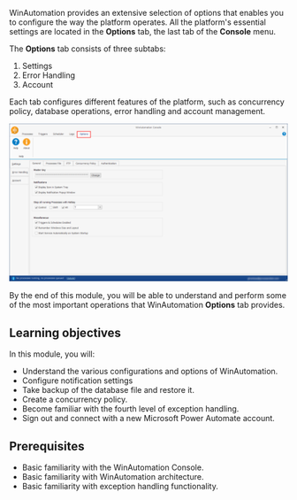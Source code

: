 WinAutomation provides an extensive selection of options that enables you to configure the way the platform operates. All the platform's essential settings are located in the **Options** tab, the last tab of the **Console** menu.

The **Options** tab consists of three subtabs:
1.	Settings
1.	Error Handling
1.	Account

Each tab configures different features of the platform, such as concurrency policy, database operations, error handling and account management.

![The Options tab.](..\media\options-tab-console.png)

By the end of this module, you will be able to understand and perform some of the most important operations that WinAutomation **Options** tab provides.

## Learning objectives

In this module, you will: 

- Understand the various configurations and options of WinAutomation.
- Configure notification settings
- Take backup of the database file and restore it. 
- Create a concurrency policy. 
- Become familiar with the fourth level of exception handling.
- Sign out and connect with a new Microsoft Power Automate account. 

## Prerequisites 

- Basic familiarity with the WinAutomation Console.
- Basic familiarity with WinAutomation architecture.
- Basic familiarity with exception handling functionality.